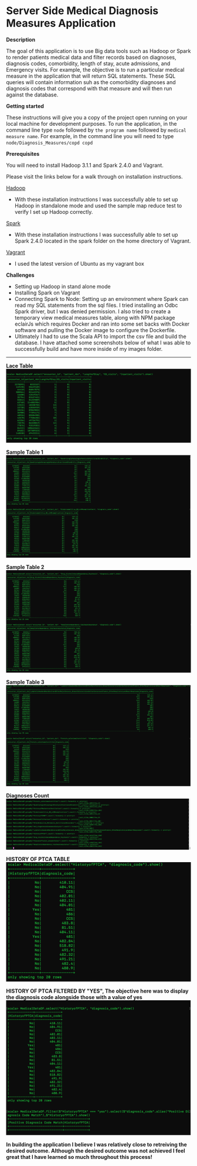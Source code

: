 # Server Side Medical Diagnosis Measures Application

**Description**

The goal of this application is to use Big data tools such as Hadoop or Spark to render patients medical data and filter records based on diagnoses, diagnosis codes, comorbidity, length of stay, acute admissions, and Emergency visits.
For example, the objective is to run a particular medical measure in the application that will return SQL statements. These SQL queries will contain information suh as the comorbidity diagnoses and diagnosis codes that correspond with that measure and will then run against the database.  

**Getting started**

These instructions will give you a copy of the project open running on your local machine for development purposes.  To run the application, in the command line type `node` followed by `the program name` followed by `medical measure name`.
For example, in the command line you will need to type `node/Diagnosis_Measures/copd copd`

**Prerequisites**

You will need to install Hadoop 3.1.1 and Spark 2.4.0 and Vagrant.

Please visit the links below for a walk through on installation instructions.

[Hadoop](https://www.digitalocean.com/community/tutorials/how-to-install-hadoop-in-stand-alone-mode-on-ubuntu-18-04
)
- With these installation instructions I was successfully able to set up Hadoop in standalone mode and used the sample map reduce test to verify I set up Hadoop correctly.

[Spark](https://spark.apache.org/downloads.html)
- With these installation instructions I was successfully able to set up Spark 2.4.0 located in the spark folder on the home directory of Vagrant.

[Vagrant](https://app.vagrantup.com/bento/boxes/ubuntu-18.04)
- I used the latest version of Ubuntu as my vagrant box

**Challenges**
- Setting up Hadoop in stand alone mode
- Installing Spark on Vagrant
- Connecting Spark to Node: Setting up an environment where Spark can read my SQL statements from the sql files.  I tried installing an Odbc Spark driver, but I was denied permission.  I also tried to create a temporary view medical measures table, along with NPM package eclairJs which requires Docker and ran into some set backs with Docker software and pulling the Docker image to configure the Dockerfile.
- Ultimately I had to use the Scala API to import the csv file and build the database.  I have attached some screenshots below of what I was able to successfully build and have more inside of my images folder.

<hr>

**Lace Table**
![picture](images/LaceTable.png)

**Sample Table 1**
![picture](images/Table1.png)

**Sample Table 2**
![picture](images/Table2.png)

**Sample Table 3**
![picture](images/Table3.png)

**Diagnoses Count**
![picture](images/Count_diagnoses.png)

**HISTORY OF PTCA TABLE**
![picture](images/HofPTCA_TABLE.png)

**HISTORY OF PTCA FILTERED BY "YES", The objective here was to display the diagnosis code alongside those with a value of yes**
![picture](images/PTCA_Table_diagnosis_Match.png)


**In building the application I believe I was relatively close to retreiving the desired outcome.  Although the desired outcome was not achieved I feel great that I have learned so much throughout this process!** 




